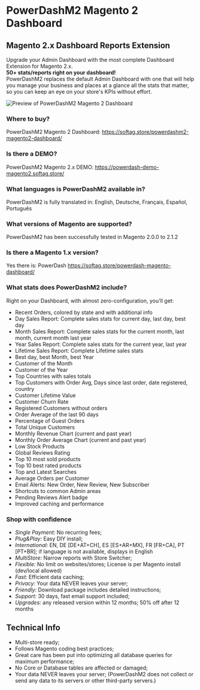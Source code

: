 # PowerDashM2 Magento 2 Dashboard

## Magento 2.x Dashboard Reports Extension

Upgrade your Admin Dashboard with the most complete Dashboard Extension for Magento 2.x.  
**50+ stats/reports right on your dashboard!**  
PowerDashM2 replaces the default Admin Dashboard with one that will help you manage your business and places at a glance all the stats that matter, so you can keep an eye on your store's KPIs without effort.

![Preview of PowerDashM2 Magento 2 Dashboard](https://softag.store/media/powerdashm2-preview.jpg)


### Where to buy?
PowerDashM2 Magento 2 Dashboard: https://softag.store/powerdashm2-magento2-dashboard/

### Is there a DEMO?
PowerDashM2 Magento 2.x DEMO: https://powerdash-demo-magento2.softag.store/

### What languages is PowerDashM2 available in?
PowerDashM2 is fully translated in: English, Deutsche, Français, Español, Português

### What versions of Magento are supported?
PowerDashM2 has been successfully tested in Magento 2.0.0 to 2.1.2

### Is there a Magento 1.x version?
Yes there is: PowerDash https://softag.store/powerdash-magento-dashboard/

### What stats does PowerDashM2 include?
Right on your Dashboard, with almost zero-configuration, you'll get:  
- Recent Orders, colored by state and with additional info
- Day Sales Report: Complete sales stats for current day, last day, best day
- Month Sales Report: Complete sales stats for the current month, last month, current month last year
- Year Sales Report: Complete sales stats for the current year, last year
- Lifetime Sales Report: Complete Lifetime sales stats
- Best day, best Month, best Year
- Customer of the Month
- Customer of the Year
- Top Countries with sales totals
- Top Customers with Order Avg, Days since last order, date registered, country
- Customer Lifetime Value
- Customer Churn Rate
- Registered Customers without orders
- Order Average of the last 90 days
- Percentage of Guest Orders
- Total Unique Customers
- Monthly Revenue Chart (current and past year)
- Monthly Order Average Chart (current and past year)
- Low Stock Products
- Global Reviews Rating
- Top 10 most sold products
- Top 10 best rated products
- Top and Latest Searches
- Average Orders per Customer
- Email Alerts: New Order, New Review, New Subscriber
- Shortcuts to common Admin areas
- Pending Reviews Alert badge
- Improved caching and performance


### Shop with confidence
- _Single Payment:_ No recurring fees;
- _Plug&Play:_ Easy DIY install;
- _International:_ EN, DE [DE+AT+CH], ES [ES+AR+MX], FR [FR+CA], PT [PT+BR];
  if language is not available, displays in English
- _MultiStore:_ Narrow reports with Store Switcher;
- _Flexible:_ No limit on websites/stores;
  License is per Magento install (dev/local allowed)
- _Fast:_ Efficient data caching;
- _Privacy:_ Your data NEVER leaves your server;
- _Friendly:_ Download package includes detailed instructions;
- _Support:_ 30 days, fast email support included;
- _Upgrades:_ any released version within 12 months;
  50% off after 12 months




## Technical Info
- Multi-store ready;
- Follows Magento coding best practices;
- Great care has been put into optimizing all database queries for maximum performance;
- No Core or Database tables are affected or damaged;
- Your data NEVER leaves your server;
  (PowerDashM2 does not collect or send any data to its servers or other third-party servers.)


